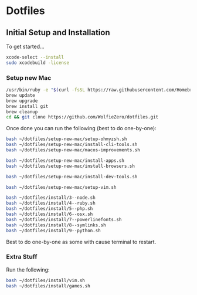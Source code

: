 # Dotfiles

## Initial Setup and Installation

To get started...

```bash
xcode-select --install
sudo xcodebuild -license
```

### Setup new Mac

```bash
/usr/bin/ruby -e "$(curl -fsSL https://raw.githubusercontent.com/Homebrew/install/master/install)"
brew update
brew upgrade
brew install git
brew cleanup
cd && git clone https://github.com/WolfieZero/dotfiles.git
```

Once done you can run the following (best to do one-by-one):

```bash
bash ~/dotfiles/setup-new-mac/setup-ohmyzsh.sh
bash ~/dotfiles/setup-new-mac/install-cli-tools.sh
bash ~/dotfiles/setup-new-mac/macos-improvements.sh

bash ~/dotfiles/setup-new-mac/install-apps.sh
bash ~/dotfiles/setup-new-mac/install-browsers.sh

bash ~/dotfiles/setup-new-mac/install-dev-tools.sh

bash ~/dotfiles/setup-new-mac/setup-vim.sh

bash ~/dotfiles/install/3--node.sh
bash ~/dotfiles/install/4--ruby.sh
bash ~/dotfiles/install/5--php.sh
bash ~/dotfiles/install/6--osx.sh
bash ~/dotfiles/install/7--powerlinefonts.sh
bash ~/dotfiles/install/8--symlinks.sh
bash ~/dotfiles/install/9--python.sh
```

Best to do one-by-one as some with cause terminal to restart.

### Extra Stuff

Run the following:

```bash
bash ~/dotfiles/install/vim.sh
bash ~/dotfiles/install/games.sh
```
